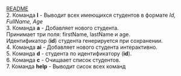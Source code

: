 [README](README.md)  
2. Команда **l**  - Выводит всех имеющихся студентов в формате _*Id, FullName, Age*_  
3. Команда **a**  - Добавляет нового студента.  
   Принимает три поля: firstName, lastName и age.  
   Идентификатор (**id**) студента генерируется при сохранении.  
4. Команда **ai**  - Добавляет нового студента интерактивно.  
5. Команда **d** - студента по идентификатору (**id**).  
6. Команда **с** - Очищаает список студентов.  
7. Команда **help** - Выводит сисок всех команд  
